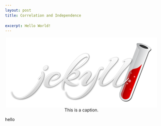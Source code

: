```yaml
---
layout: post
title: Correlation and Independence

excerpt: Hello World!
---
```


<div class="imgcap">
<img src="/assets/1.png" style="border:none; display: block; margin: 0 auto;">
<div class="thecap" style="text-align:center">This is a caption.</div>
</div>

hello
